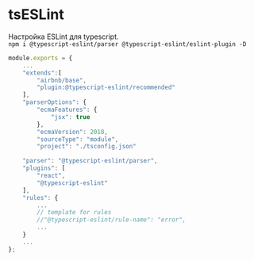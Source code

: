 # tsESLint
Настройка ESLint для typescript.  
```npm i @typescript-eslint/parser @typescript-eslint/eslint-plugin -D```  
```javascript 
module.exports = {
    ...
    "extends":[
        "airbnb/base",
        "plugin:@typescript-eslint/recommended"
    ],
    "parserOptions": {
        "ecmaFeatures": {
            "jsx": true
        },
        "ecmaVersion": 2018,
        "sourceType": "module",
        "project": "./tsconfig.json"

    "parser": "@typescript-eslint/parser",
    "plugins": [
        "react",
        "@typescript-eslint"
    ],
    "rules": {
        ...
        // template for rules
        //"@typescript-eslint/rule-name": "error",
        ...
    }
    ...
};


```  
